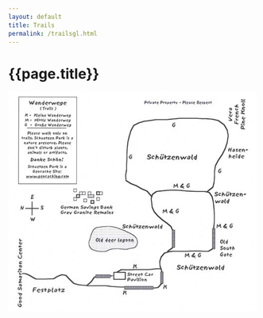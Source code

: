 ```yaml
---
layout: default
title: Trails
permalink: /trailsgl.html
---
```


# {{page.title}}

![Schuetzenpark Trail Map](/assets/images/map.jpg)
